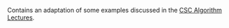 Contains an adaptation of some examples discussed in the
[CSC Algorithm Lectures](https://www.youtube.com/playlist?list=PLlb7e2G7aSpTZN_zRrbpVJUvB-pTuM_VL).
